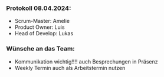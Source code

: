 ### Protokoll 08.04.2024:

- Scrum-Master: Amelie
- Product Owner: Luis
- Head of Develop: Lukas


### Wünsche an das Team: 
- Kommunikation wichtig!!!! auch Besprechungen in Präsenz
- Weekly Termin auch als Arbeitstermin nutzen 
